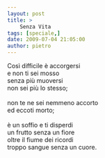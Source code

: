 ```yaml
---
layout: post
title: >
    Senza Vita
tags: [speciale,]
date: 2009-07-04 21:05:00
author: pietro
---
```

Così difficile è accorgersi<br/>e non ti sei mosso<br/>senza più muoversi<br/>non sei più lo stesso;<br/><br/>non te ne sei nemmeno accorto<br/>ed eccoti morto;<br/><br/>è un soffio e ti disperdi<br/>un frutto senza un fiore<br/>oltre il fiume dei ricordi<br/>troppo sangue senza un cuore.

